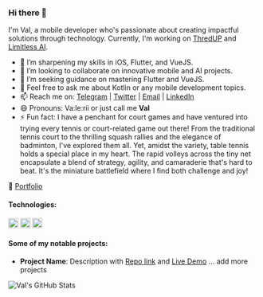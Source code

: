 ### Hi there 👋

I'm Val, a mobile developer who's passionate about creating impactful solutions through technology. Currently, I'm working on [ThredUP](https://play.google.com/store/apps/details?id=com.thredup.android&hl=en) and [Limitless AI](https://play.google.com/store/apps/details?id=app.smartfox.lab.limitless.ai.chatgpt.gpt4&hl=en&gl=US).

- 🌱  I’m sharpening my skills in iOS, Flutter, and VueJS.
- 👯  I’m looking to collaborate on innovative mobile and AI projects.
- 🤔  I’m seeking guidance on mastering Flutter and VueJS.
- 💬  Feel free to ask me about Kotlin or any mobile development topics.
- 📫  Reach me on: [Telegram](https://t.me/SmartFoxDev) | [Twitter](https://twitter.com/SmartFoxDev) | [Email](valeriy.kuznetsovdev@gmail.com) | [LinkedIn](https://www.linkedin.com/in/your-profile)
- 😄  Pronouns: Va:le:rii or just call me **Val**
- ⚡ Fun fact: I have a penchant for court games and have ventured into trying every tennis or court-related game out there! From the traditional tennis court to the thrilling squash rallies and the elegance of badminton, I've explored them all. Yet, amidst the variety, table tennis holds a special place in my heart. The rapid volleys across the tiny net encapsulate a blend of strategy, agility, and camaraderie that's hard to beat. It's the miniature battlefield where I find both challenge and joy!

🔗 [Portfolio]([https://your-website.com](https://play.google.com/store/apps/developer?id=SmartFox+Labs&hl=en&gl=US))

#### Technologies:
<code><img height="20" src="https://img.icons8.com/color/48/000000/java-coffee-cup-logo--v1.png"></code>
<code><img height="20" src="https://img.icons8.com/color/48/000000/kotlin.png"></code>
<code><img height="20" src="https://img.icons8.com/color/48/000000/flutter.png"></code>

#### Some of my notable projects:
- **Project Name**: Description with [Repo link](https://github.com/your-username/project-name) and [Live Demo](https://live-demo.com)
... add more projects

![Val's GitHub Stats](https://github-readme-stats.vercel.app/api?username=Dwite&show_icons=true&hide_title=true&count_private=true&hide=prs&theme=default_repocard)
